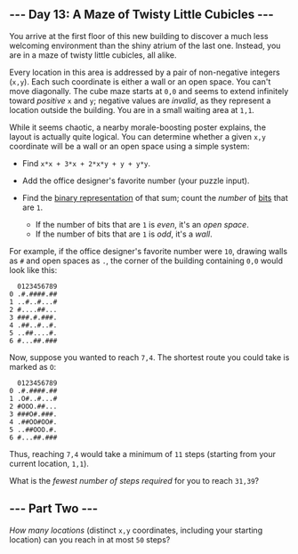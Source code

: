 ## --- Day 13: A Maze of Twisty Little Cubicles ---

You arrive at the first floor of this new building to discover a much less welcoming environment than the shiny atrium of the last one. Instead, you are in a maze of <span title="You are in a twisty alike of little cubicles, all maze.">twisty little cubicles</span>, all alike.

Every location in this area is addressed by a pair of non-negative integers (`` x,y ``). Each such coordinate is either a wall or an open space. You can't move diagonally. The cube maze starts at `` 0,0 `` and seems to extend infinitely toward _positive_ `` x `` and `` y ``; negative values are _invalid_, as they represent a location outside the building. You are in a small waiting area at `` 1,1 ``.

While it seems chaotic, a nearby morale-boosting poster explains, the layout is actually quite logical. You can determine whether a given `` x,y `` coordinate will be a wall or an open space using a simple system:

*   Find `` x*x + 3*x + 2*x*y + y + y*y ``.
*   Add the office designer's favorite number (your puzzle input).
*   Find the [binary representation](https://en.wikipedia.org/wiki/Binary_number) of that sum; count the _number_ of [bits](https://en.wikipedia.org/wiki/Bit) that are `` 1 ``.
    
    *   If the number of bits that are `` 1 `` is _even_, it's an _open space_.
    *   If the number of bits that are `` 1 `` is _odd_, it's a _wall_.
    
    
    

For example, if the office designer's favorite number were `` 10 ``, drawing walls as `` # `` and open spaces as `` . ``, the corner of the building containing `` 0,0 `` would look like this:

      0123456789
    0 .#.####.##
    1 ..#..#...#
    2 #....##...
    3 ###.#.###.
    4 .##..#..#.
    5 ..##....#.
    6 #...##.###

Now, suppose you wanted to reach `` 7,4 ``. The shortest route you could take is marked as `` O ``:

      0123456789
    0 .#.####.##
    1 .O#..#...#
    2 #OOO.##...
    3 ###O#.###.
    4 .##OO#OO#.
    5 ..##OOO.#.
    6 #...##.###

Thus, reaching `` 7,4 `` would take a minimum of `` 11 `` steps (starting from your current location, `` 1,1 ``).

What is the _fewest number of steps required_ for you to reach `` 31,39 ``?

## --- Part Two ---

_How many locations_ (distinct `` x,y `` coordinates, including your starting location) can you reach in at most `` 50 `` steps?